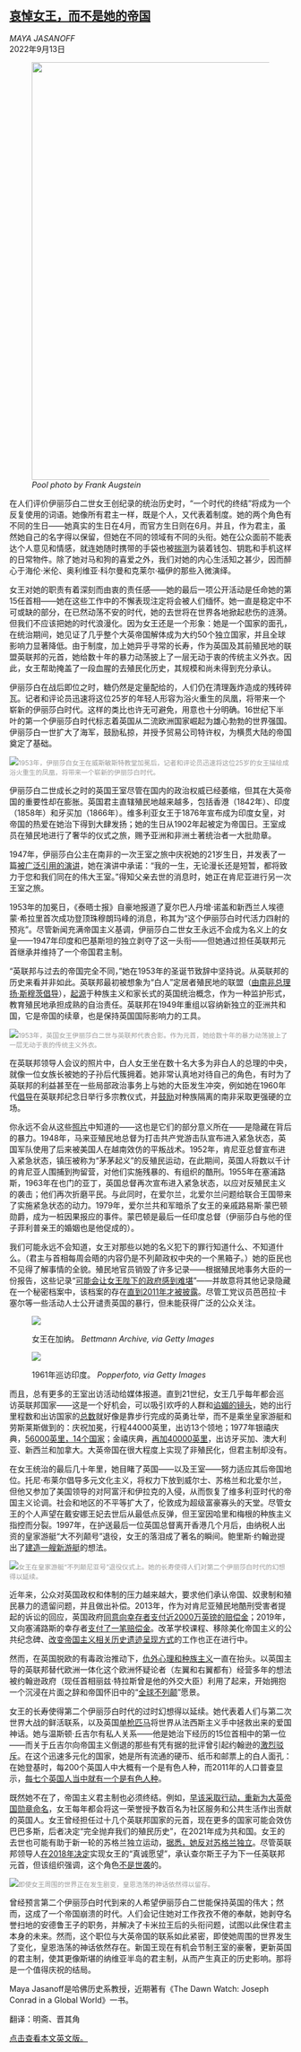 <!--1663065422000-->
[哀悼女王，而不是她的帝国](https://cn.nytimes.com/opinion/20220913/queen-empire-decolonization/)
------

<address>MAYA JASANOFF</address><time pudate="2022-09-13 06:15:56" datetime="2022-09-13 06:15:56">2022年9月13日</time><figure><img src="https://images.weserv.nl/?url=static01.nyt.com/images/2022/05/10/opinion/00jasanoff1/00jasanoff1-master1050.jpg" width="1050" height="745"><figcaption> <cite>Pool photo by Frank Augstein</cite></figcaption></figure><section><p>在人们评价伊丽莎白二世女王创纪录的统治历史时，“一个时代的终结”将成为一个反复使用的词语。她像所有君主一样，既是个人，又代表着制度。她的两个角色有不同的生日——她真实的生日在4月，而官方生日则在6月。并且，作为君主，虽然她自己的名字得以保留，但她在不同的领域有不同的头衔。她在公众面前不能表达个人意见和情感，就连她随时携带的手袋也被<a rel="noopener noreferrer" target="_blank" href="https://www.thecut.com/2020/12/why-does-the-queen-carry-her-handbag-indoors-whats-inside.html" title="Link: https://www.thecut.com/2020/12/why-does-the-queen-carry-her-handbag-indoors-whats-inside.html">揣测</a>为装着钱包、钥匙和手机这样的日常物件。除了她对马和狗的喜爱之外，我们对她的内心生活知之甚少，因而醉心于海伦·米伦、奥利维亚·科尔曼和克莱尔·福伊的那些入微演绎。</p><p>女王对她的职责有着深刻而由衷的责任感——她的最后一项公开活动是任命她的第15任首相——她在这些工作中的不懈表现注定将会被人们缅怀。她一直是稳定中不可或缺的部分，在已然动荡不安的时代，她的去世将在世界各地掀起悲伤的涟漪。但我们不应该把她的时代浪漫化。因为女王还是一个形象：她是一个国家的面孔，在统治期间，她见证了几乎整个大英帝国解体成为大约50个独立国家，并且全球影响力显著降低。由于制度，加上她异乎寻常的长寿，作为英国及其前殖民地的联盟英联邦的元首，她给数十年的暴力动荡披上了一层无动于衷的传统主义外衣。因此，女王帮助掩盖了一段血腥的去殖民化历史，其规模和尚未得到充分承认。</p><p>伊丽莎白在战后即位之时，糖仍然是定量配给的，人们仍在清理轰炸造成的残砖碎瓦。记者和评论员迅速将这位25岁的年轻人形容为浴火重生的凤凰，将带来一个崭新的伊丽莎白时代。这样的类比也许无可避免，用意也十分明确。16世纪下半叶的第一个伊丽莎白时代标志着英国从二流欧洲国家崛起为雄心勃勃的世界强国。伊丽莎白一世扩大了海军，鼓励私掠，并授予贸易公司特许权，为横贯大陆的帝国奠定了基础。</p><p><img src="https://images.weserv.nl/?url=static01.nyt.com/images/2022/09/08/opinion/00jasanoff2/00jasanoff2-master1050.jpg"><small style="color: #999;">1953年，伊丽莎白女王在威斯敏斯特教堂加冕后，记者和评论员迅速将这位25岁的女王描绘成浴火重生的凤凰，将带来一个崭新的伊丽莎白时代。</small></p><p>伊丽莎白二世成长之时的英国王室尽管在国内的政治权威已经萎缩，但其在大英帝国的重要性却在膨胀。英国君主直辖殖民地越来越多，包括香港（1842年）、印度（1858年）和牙买加（1866年）。维多利亚女王于1876年宣布成为印度女皇，对帝国的热爱在她治下得到大肆发扬；她的生日从1902年起被定为帝国日。王室成员在殖民地进行了奢华的仪式之旅，赐予亚洲和非洲土著统治者一大批勋章。</p><p>1947年，伊丽莎白公主在南非的一次王室之旅中庆祝她的21岁生日，并发表了一篇<a rel="noopener noreferrer" target="_blank" href="https://www.youtube.com/watch?v=RUlToHE_27U">被广泛引用的演讲</a>，她在演讲中承诺：“我的一生，无论漫长还是短暂，都将致力于您和我们同在的伟大王室。”得知父亲去世的消息时，她正在肯尼亚进行另一次王室之旅。</p><p>1953年的加冕日，《泰晤士报》自豪地报道了夏尔巴人丹增·诺盖和新西兰人埃德蒙·希拉里首次成功登顶珠穆朗玛峰的消息，称其为“这个伊丽莎白时代活力四射的预兆”。尽管新闻充满帝国主义基调，伊丽莎白二世女王永远不会成为名义上的女皇——1947年印度和巴基斯坦的独立剥夺了这一头衔——但她通过担任英联邦元首继承并维持了一个帝国君主制。</p><p>“英联邦与过去的帝国完全不同，”她在1953年的圣诞节致辞中坚持说。从英联邦的历史来看并非如此。英联邦最初被想象为“白人”定居者殖民地的联盟（<a href="https://www.nytimes.com/2019/05/18/opinion/jan-smuts-south-africa.html">由南非总理扬·斯穆茨倡导</a>），<a rel="noopener noreferrer" target="_blank" href="https://thecommonwealth.org/about-us/history">起源</a>于种族主义和家长式的英国统治概念，作为一种监护形式，教育殖民地承担成熟的自治责任。英联邦在1949年重组以容纳新独立的亚洲共和国，它是帝国的续章，也是保持英国国际影响力的工具。</p><p><img src="https://images.weserv.nl/?url=static01.nyt.com/images/2022/09/08/opinion/00jasanoff3/00jasanoff3-master1050.jpg"><small style="color: #999;">1953年，英国女王伊丽莎白二世与英联邦代表合影。作为元首，她给数十年的暴力动荡披上了一层无动于衷的传统主义外衣。</small></p><p>在英联邦领导人会议的照片中，白人女王坐在数十名大多为非白人的总理的中央，就像一位女族长被她的子孙后代簇拥着。她非常认真地对待自己的角色，有时为了英联邦的利益甚至在一些局部政治事务上与她的大臣发生冲突，例如她在1960年代<a rel="noopener noreferrer" target="_blank" href="https://thecommonwealth.org/about-us/history">倡导</a>在英联邦纪念日举行多宗教仪式，并<a rel="noopener noreferrer" target="_blank" href="https://www.commonwealthroundtable.co.uk/commonwealth/opinion-the-queen-and-her-stand-against-racism-in-the-commonwealth/">鼓励</a>对种族隔离的南非采取更强硬的立场。</p><p>你永远不会从这些<a rel="noopener noreferrer" target="_blank" href="https://www.rct.uk/collection/themes/exhibitions/an-exhibition-of-photographs-to-celebrate-the-80th-birthday-of-hm-the-queen/windsor-castle-drawings-gallery/hm-queen-elizabeth-ii-with-commonwealth-heads-of-government-at-buckingham-palace">照片</a>中知道的——这也是它们的部分意义所在——是隐藏在背后的暴力。1948年，马来亚殖民地总督为打击共产党游击队宣布进入紧急状态，英国军队使用了后来被美国人在越南效仿的平叛战术。1952年，肯尼亚总督宣布进入紧急状态，镇压被称为“茅茅起义”的反殖民运动，在此期间，英国人将数以千计的肯尼亚人围捕到拘留营，对他们实施残暴的、有组织的酷刑。1955年在塞浦路斯，1963年在也门的亚丁，英国总督再次宣布进入紧急状态，以应对反殖民主义的袭击；他们再次折磨平民。与此同时，在爱尔兰，北爱尔兰问题给联合王国带来了实施紧急状态的动力。1979年，爱尔兰共和军暗杀了女王的亲戚路易斯·蒙巴顿勋爵，成为一桩因果报应的事件。蒙巴顿是最后一任印度总督（伊丽莎白与他的侄子菲利普亲王的婚姻也是他促成的）。</p><p>我们可能永远不会知道，女王对那些以她的名义犯下的罪行知道什么、不知道什么。（君主与首相每周会晤的内容仍是不列颠政权中央的一个黑箱子。）她的臣民也不见得了解事情的全貌。殖民地官员销毁了许多记录——根据殖民地事务大臣的一份报告，这些记录“<a rel="noopener noreferrer" target="_blank" href="https://www.theguardian.com/uk/2012/apr/18/britain-destroyed-records-colonial-crimes">可能会让女王陛下的政府感到难堪</a>”——并故意将其他记录隐藏在一个秘密档案中，该档案的存在<a rel="noopener noreferrer" target="_blank" href="https://www.newyorker.com/magazine/2020/11/02/misremembering-the-british-empire">直到2011年才被披露</a>。尽管工党议员芭芭拉·卡塞尔等一些活动人士公开谴责英国的暴行，但未能获得广泛的公众关注。</p><p><figure><img src="https://images.weserv.nl/?url=static01.nyt.com/images/2022/09/08/opinion/00jasanoffA/00jasanoffA-jumbo.jpg"></p><figcaption>女王在加纳。 <cite>Bettmann Archive, via Getty Images</cite></figcaption></figure><p><figure><img src="https://images.weserv.nl/?url=static01.nyt.com/images/2022/09/08/opinion/00jasanoffA-02/00jasanoffA-02-jumbo.jpg"></p><figcaption>1961年巡访印度。 <cite>Popperfoto, via Getty Images</cite></figcaption></figure><p>而且，总有更多的王室出访活动给媒体报道。直到21世纪，女王几乎每年都会巡访英联邦国家——这是一个好机会，可以吸引欢呼的人群和<a rel="noopener noreferrer" target="_blank" href="https://www.britishpathe.com/video/melbourne-greets-queen" title="Link: https://www.britishpathe.com/video/melbourne-greets-queen">谄媚的镜头</a>，她的出行里程数和出访国家的<a rel="noopener noreferrer" target="_blank" href="http://s.telegraph.co.uk/graphics/projects/queen-elizabeth-million-miles/index.html">总数</a>就好像是靠步行完成的英勇壮举，而不是乘坐皇家游艇和劳斯莱斯做到的：庆祝加冕，行程44000英里，出访13个领地；1977年银禧庆典，<a rel="noopener noreferrer" target="_blank" href="https://www.rct.uk/collection/themes/exhibitions/queen-and-commonwealth-the-royal-tour/buckingham-palace" title="Link: https://www.rct.uk/collection/themes/exhibitions/queen-and-commonwealth-the-royal-tour/buckingham-palace">56000英里，14个国家</a>；金禧庆典，<a rel="noopener noreferrer" target="_blank" href="https://www.royal.uk/50-facts-about-queens-golden-jubilee">再加40000英里</a>，出访牙买加、澳大利亚、新西兰和加拿大。大英帝国在很大程度上实现了非殖民化，但君主制却没有。</p><p>在女王统治的最后几十年里，她目睹了英国——以及王室——努力适应其后帝国地位。托尼·布莱尔倡导多元文化主义，将权力下放到威尔士、苏格兰和北爱尔兰，但他又参加了美国领导的对阿富汗和伊拉克的入侵，从而恢复了维多利亚时代的帝国主义论调。社会和地区的不平等扩大了，伦敦成为超级富豪寡头的天堂。尽管女王的个人声望在戴安娜王妃去世后从最低点反弹，但王室因哈里和梅根的种族主义指控而分裂。1997年，在护送最后一位英国总督离开香港几个月后，由纳税人出资的皇家游艇“大不列颠号”退役，女王的落泪成了著名的瞬间。鲍里斯·约翰逊提出了<a href="https://www.nytimes.com/2021/06/27/world/europe/Britain-royal-yacht-Boris-Johnson.html">建造一艘新游艇</a>的想法。</p><p><img src="https://images.weserv.nl/?url=static01.nyt.com/images/2022/09/08/opinion/00jasanoff5/00jasanoff5-master1050.jpg"><small style="color: #999;">女王在皇家游艇“不列颠尼亚号”退役仪式上。她的长寿使得人们对第二个伊丽莎白时代的幻想得以延续。</small></p><p>近年来，公众对英国政权和体制的压力越来越大，要求他们承认帝国、奴隶制和殖民暴力的遗留问题，并且做出补偿。2013年，作为对肯尼亚殖民地酷刑受害者提起的诉讼的回应，英国政府<a rel="noopener noreferrer" target="_blank" href="https://www.leighday.co.uk/latest-updates/blog/2017-blogs/the-mau-mau-case-five-years-on/">同意向幸存者支付近2000万英镑的赔偿金</a>；2019年，又向塞浦路斯的幸存者<a rel="noopener noreferrer" target="_blank" href="https://www.bbc.com/news/uk-46978271">支付了一笔赔偿金</a>。改革学校课程、移除美化帝国主义的公共纪念碑、<a rel="noopener noreferrer" target="_blank" href="https://www.nationaltrust.org.uk/features/addressing-the-histories-of-slavery-and-colonialism-at-the-national-trust">改变帝国主义相关历史遗迹呈现方式</a>的工作也正在进行中。</p><p>然而，在英国脱欧的有毒政治推动下，<a rel="noopener noreferrer" target="_blank" href="https://www.bbc.com/news/uk-wales-48692863" title="Link: https://www.bbc.com/news/uk-wales-48692863">仇外心理和种族主义</a>一直在抬头。以英国主导的英联邦替代欧洲一体化这个欧洲怀疑论者（左翼和右翼都有）经营多年的想法被约翰逊政府（现任首相丽兹·特拉斯曾是他的外交大臣）利用了起来，开始拥抱一个沉浸在片面之辞和帝国怀旧中的“<a rel="noopener noreferrer" target="_blank" href="https://theconversation.com/brexits-global-britain-uk-needs-a-clear-economic-strategy-for-its-trading-future-not-a-dead-colonial-fantasy-116707">全球不列颠</a>”愿景。</p><p>女王的长寿使得第二个伊丽莎白时代的过时幻想得以延续。她代表着人们与第二次世界大战的鲜活联系，以及英国<a rel="noopener noreferrer" target="_blank" href="https://www.newstatesman.com/politics/uk-politics/2020/05/ve-day-britain-second-world-war-victory-solo-island-uk" title="Link: https://www.newstatesman.com/politics/uk-politics/2020/05/ve-day-britain-second-world-war-victory-solo-island-uk">单枪匹马</a>将世界从法西斯主义手中拯救出来的爱国神话。她与温斯顿·丘吉尔有私人关系——他是她治下经历的15位首相中的第一位——而关于丘吉尔向帝国主义倒退的那些有凭有据的批评曾引起约翰逊的<a rel="noopener noreferrer" target="_blank" href="https://www.rev.com/blog/transcripts/boris-johnson-uk-conservative-party-conference-2021-speech-transcript" title="Link: https://www.rev.com/blog/transcripts/boris-johnson-uk-conservative-party-conference-2021-speech-transcript">激烈驳斥</a>。在这个迅速多元化的国家，她是所有流通的硬币、纸币和邮票上的白人面孔：在她登基时，每200个英国人中大概有一个是有色人种，而2011年的人口普查显示，<a rel="noopener noreferrer" target="_blank" href="http://hummedia.manchester.ac.uk/institutes/code/briefings/dynamicsofdiversity/how-has-ethnic-diversity-grown-1991-2001-2011.pdf" title="Link: http://hummedia.manchester.ac.uk/institutes/code/briefings/dynamicsofdiversity/how-has-ethnic-diversity-grown-1991-2001-2011.pdf">每七个英国人当中就有一个是有色人种</a>。</p><p>既然她不在了，帝国主义君主制也必须终结。例如，<a rel="noopener noreferrer" target="_blank" href="https://www.theguardian.com/politics/2021/jun/11/new-calls-to-replace-empire-with-excellence-in-uk-honours-system" title="Link: https://www.theguardian.com/politics/2021/jun/11/new-calls-to-replace-empire-with-excellence-in-uk-honours-system">早该采取行动，重新为大英帝国勋章命名</a>，女王每年都会将这一荣誉授予数百名为社区服务和公共生活作出贡献的英国人。女王曾经担任过十几个英联邦国家的元首，现在更多的国家可能会效仿巴巴多斯，后者决定“完全抛弃我们的殖民历史”，在2021年成为共和国。女王的去世也可能有助于新一轮的苏格兰独立运动，<a rel="noopener noreferrer" target="_blank" href="https://www.newsweek.com/why-queen-elizabeth-doesnt-want-scotland-independent-according-experts-1564400" title="Link: https://www.newsweek.com/why-queen-elizabeth-doesnt-want-scotland-independent-according-experts-1564400">据悉，她反对苏格兰独立</a>。尽管英联邦领导人<a rel="noopener noreferrer" target="_blank" href="https://www.bbc.com/news/uk-43840710">在2018年决定</a>实现女王的“真诚愿望”，承认查尔斯王子为下一任英联邦元首，但该组织强调，这个角色<a rel="noopener noreferrer" target="_blank" href="https://thecommonwealth.org/about-us/how-we-are-run" title="Link: https://thecommonwealth.org/about-us/how-we-are-run">不是世袭</a>的。</p><p><img src="https://images.weserv.nl/?url=static01.nyt.com/images/2022/09/08/opinion/00jasanoff9/merlin_212663415_87106e6f-b6e1-43d4-9e64-58e92a9350cb-master1050.jpg"><small style="color: #999;">即使女王周围的世界正在发生剧变，皇恩浩荡的神话依然得以留存。</small></p><p>曾经预言第二个伊丽莎白时代到来的人希望伊丽莎白二世能保持英国的伟大；然而，这成了一个帝国崩溃的时代。人们会记住她对工作孜孜不倦的奉献，她剥夺名誉扫地的安德鲁王子的职务，并解决了卡米拉王后的头衔问题，试图以此保住君主本身的未来。然而，这个职位与大英帝国的联系如此紧密，即使她周围的世界发生了变化，皇恩浩荡的神话依然存在。新国王现在有机会节制王室的豪奢，更新英国的君主制，使其更像斯堪的纳维亚半岛的君主制，从而产生真正的历史影响。那将是一个值得庆祝的结局。</p></section><footer><p>Maya Jasanoff是哈佛历史系教授，近期著有《The Dawn Watch: Joseph Conrad in a Global World》一书。</p><p>翻译：明斋、晋其角</p><p><a rel="nofollow" target="_blank" href="https://www.nytimes.com/2022/09/08/opinion/queen-empire-decolonization.html">点击查看本文英文版。</a></p></footer>
